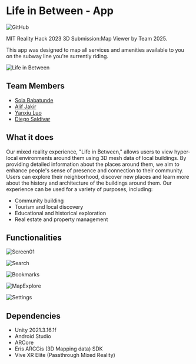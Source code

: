 # Life in Between - App

![GitHub](https://img.shields.io/github/license/Caerii/XRTrainRide?style=for-the-badge)

MIT Reality Hack 2023 3D Submission:Map Viewer by Team 2025.

This app was designed to map all services and amenities available to you on the subway line you're surrently riding.

![Life in Between](https://user-images.githubusercontent.com/88777150/212552159-72053ebc-b5e0-4a4b-ac0a-6187c429682b.gif)

## Team Members

- [Sola Babatunde](https://github.com/solajr/)
- [Alif Jakir](https://github.com/Caerii)
- [Yanxiu Luo](https://github.com/AllyYL)
- [Diego Saldivar](https://github.com/neurogamedev)

## What it does

Our mixed reality experience, "Life in Between," allows users to view hyper-local environments around them using 3D mesh data of local buildings. By providing detailed information about the places around them, we aim to enhance people's sense of presence and connection to their community. Users can explore their neighborhood, discover new places and learn more about the history and architecture of the buildings around them.
Our experience can be used for a variety of purposes, including: 
- Community building
- Tourism and local discovery
- Educational and historical exploration 
- Real estate and property management

## Functionalities

![Screen01](https://user-images.githubusercontent.com/88777150/212555651-2f475d43-66ca-48fd-b8d8-50432702c1bd.gif)

![Search](https://user-images.githubusercontent.com/88777150/212557443-7b32e1aa-6796-4ba7-9342-89f511219731.gif)

![Bookmarks](https://user-images.githubusercontent.com/88777150/212557428-467d1475-381f-4881-a384-6c70a4dcf483.gif)

![MapExplore](https://user-images.githubusercontent.com/88777150/212557488-35358300-4549-4eb5-80dc-dc3c7d6aa2fd.gif)

![Settings](https://user-images.githubusercontent.com/88777150/212557601-7d613aec-35b8-4ca0-8a0d-4d641d40c3d4.gif)


## Dependencies

- Unity 2021.3.16.1f
- Android Studio
- ARCore
- Eris ARCGis (3D Mapping data) SDK
- Vive XR Elite (Passthrough Mixed Reality)
